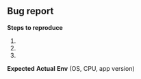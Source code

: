 ## Bug report

**Steps to reproduce**

1.
2.
3.

**Expected**
**Actual**
**Env** (OS, CPU, app version)

